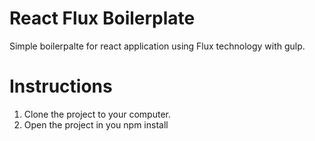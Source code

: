 # React Flux Boilerplate

Simple boilerpalte for react application using Flux technology with gulp.

# Instructions

1. Clone the project to your computer.
2. Open the project in you
npm install



<!--stackedit_data:
eyJoaXN0b3J5IjpbLTE4MjQ3NDcyOSwxNjI1MjAzMzM2XX0=
-->